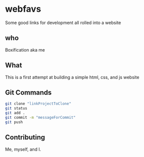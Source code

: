 # webfavs
Some good links for development all rolled into a website

## who
Boxification aka me

## What
This is a first attempt at building a simple html, css, and js website

## Git Commands
```bash
git clone "linkProjectToClone"
git status
git add .
git commit -m "messageForCommit"
git push
```
## Contributing
Me, myself, and I.
